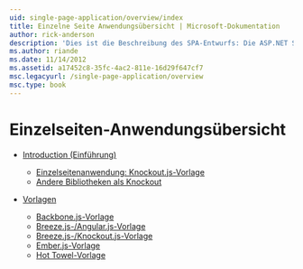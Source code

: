 ```yaml
---
uid: single-page-application/overview/index
title: Einzelne Seite Anwendungsübersicht | Microsoft-Dokumentation
author: rick-anderson
description: 'Dies ist die Beschreibung des SPA-Entwurfs: Die ASP.NET Single-Page Application (SPA) ist ein neues Feature in der Vorschau von MVC 4 Beta. Es bietet eine bessere End-to-End e...'
ms.author: riande
ms.date: 11/14/2012
ms.assetid: a17452c8-35fc-4ac2-811e-16d29f647cf7
msc.legacyurl: /single-page-application/overview
msc.type: book
---
```

<a name="single-page-application-overview"></a>Einzelseiten-Anwendungsübersicht
====================
- [Introduction (Einführung)](introduction/index.md)

    - [Einzelseitenanwendung: Knockout.js-Vorlage](introduction/knockoutjs-template.md)
    - [Andere Bibliotheken als Knockout](introduction/other-libraries.md)
- [Vorlagen](templates/index.md)

    - [Backbone.js-Vorlage](templates/backbonejs-template.md)
    - [Breeze.js-/Angular.js-Vorlage](templates/breezeangular-template.md)
    - [Breeze.js-/Knockout.js-Vorlage](templates/breezeknockout-template.md)
    - [Ember.js-Vorlage](templates/emberjs-template.md)
    - [Hot Towel-Vorlage](templates/hottowel-template.md)
